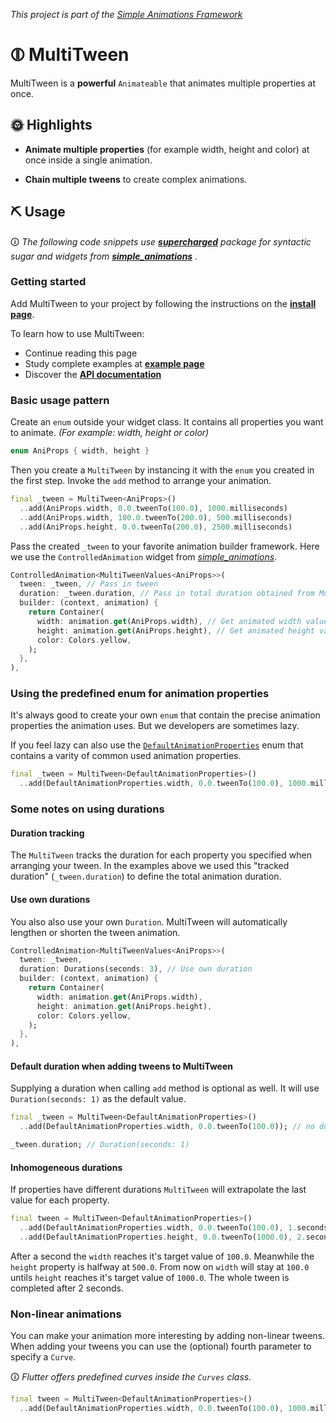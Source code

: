 *This project is part of the [Simple Animations Framework](https://pub.dev/packages/simple_animations)*

# ⦷ MultiTween

MultiTween is a **powerful** `Animateable` that animates multiple properties at once.

## 🌞 Highlights

- **Animate multiple properties** (for example width, height and color) at once inside a
single animation.

- **Chain multiple tweens** to create complex animations.

## ⛏ Usage

🛈 *The following code snippets use
[**supercharged**](https://pub.dev/packages/supercharged)
package for syntactic sugar and widgets from
[**simple_animations**](https://pub.dev/packages/simple_animations)
.*

### Getting started

Add MultiTween to your project by following the instructions on the 
**[install page](https://pub.dev/packages/sa_multi_tween#-installing-tab-)**.

To learn how to use MultiTween:

- Continue reading this page
- Study complete examples at
[**example page**](https://pub.dev/packages/sa_multi_tween#-example-tab-)
- Discover the
[**API documentation**](https://pub.dev/documentation/sa_multi_tween/latest/sa_multi_tween/sa_multi_tween-library.html)

### Basic usage pattern

Create an `enum` outside your widget class. It contains all properties you want to animate. *(For example: width, height or color)*
```dart
enum AniProps { width, height }
```

Then you create a `MultiTween` by instancing it with the `enum` you created in the first step.
Invoke the `add` method to arrange your animation.

```dart
final _tween = MultiTween<AniProps>()
  ..add(AniProps.width, 0.0.tweenTo(100.0), 1000.milliseconds)
  ..add(AniProps.width, 100.0.tweenTo(200.0), 500.milliseconds)
  ..add(AniProps.height, 0.0.tweenTo(200.0), 2500.milliseconds)
```

Pass the created `_tween` to your favorite animation builder framework. Here we use the `ControlledAnimation` widget from *[simple_animations](https://pub.dev/packages/simple_animations)*. 

```dart
ControlledAnimation<MultiTweenValues<AniProps>>(
  tween: _tween, // Pass in tween
  duration: _tween.duration, // Pass in total duration obtained from MultiTween
  builder: (context, animation) {
    return Container(
      width: animation.get(AniProps.width), // Get animated width value
      height: animation.get(AniProps.height), // Get animated height value
      color: Colors.yellow,
    );
  },
),
```

### Using the predefined enum for animation properties

It's always good to create your own `enum` that contain the precise animation properties the animation uses.
But we developers are sometimes lazy. 

If you feel lazy can also use the [`DefaultAnimationProperties`](https://github.com/felixblaschke/sa_multi_tween/blob/master/lib/multi_tween/default_animation_properties.dart) enum that contains a varity of common used animation properties.

```dart
final _tween = MultiTween<DefaultAnimationProperties>()
  ..add(DefaultAnimationProperties.width, 0.0.tweenTo(100.0), 1000.milliseconds)
```

### Some notes on using durations

#### Duration tracking

The `MultiTween` tracks the duration for each property you specified when arranging your tween. In the examples above we used this "tracked duration" (`_tween.duration`) to define the total animation duration.

#### Use own durations

You also also use your own `Duration`. MultiTween will automatically lengthen or shorten the tween animation.

```dart
ControlledAnimation<MultiTweenValues<AniProps>>(
  tween: _tween,
  duration: Durations(seconds: 3), // Use own duration
  builder: (context, animation) {
    return Container(
      width: animation.get(AniProps.width),
      height: animation.get(AniProps.height),
      color: Colors.yellow,
    );
  },
),
```

#### Default duration when adding tweens to MultiTween

Supplying a duration when calling `add` method is optional as well. It will use `Duration(seconds: 1)` as the default value.

```dart
final _tween = MultiTween<DefaultAnimationProperties>()
  ..add(DefaultAnimationProperties.width, 0.0.tweenTo(100.0)); // no duration supplied

_tween.duration; // Duration(seconds: 1)
```

#### Inhomogeneous durations

If properties have different durations `MultiTween` will extrapolate the last value for each property.

```dart
final tween = MultiTween<DefaultAnimationProperties>()
  ..add(DefaultAnimationProperties.width, 0.0.tweenTo(100.0), 1.seconds) // width takes 1 second
  ..add(DefaultAnimationProperties.height, 0.0.tweenTo(1000.0), 2.seconds); // height takes 2 seconds
```
After a second the `width` reaches it's target value of `100.0`. Meanwhile the `height` property is halfway at `500.0`. From now on `width` will stay at `100.0` untils `height` reaches it's target value of `1000.0`. The whole tween is completed after 2 seconds.

### Non-linear animations

You can make your animation more interesting by adding non-linear tweens.
When adding your tweens you can use the (optional) fourth parameter to specify a `Curve`.

🛈 *Flutter offers predefined curves inside the `Curves` class.*

```dart
final tween = MultiTween<DefaultAnimationProperties>()
  ..add(DefaultAnimationProperties.width, 0.0.tweenTo(100.0), 1000.milliseconds, Curves.easeOut);
```